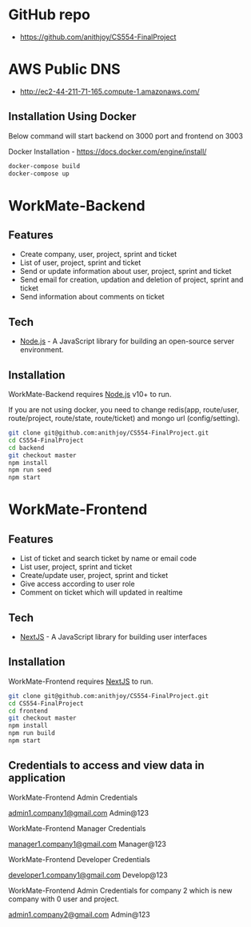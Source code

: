 # GitHub repo

- https://github.com/anithjoy/CS554-FinalProject

# AWS Public DNS

- http://ec2-44-211-71-165.compute-1.amazonaws.com/

## Installation Using Docker

Below command will start backend on 3000 port and frontend on 3003

Docker Installation - https://docs.docker.com/engine/install/

```sh
docker-compose build
docker-compose up
```

# WorkMate-Backend
## Features

- Create company, user, project, sprint and ticket
- List of user, project, sprint and ticket
- Send or update information about user, project, sprint and ticket
- Send email for creation, updation and deletion of project, sprint and ticket
- Send information about comments on ticket

## Tech

- [Node.js](https://nodejs.org/en/) - A JavaScript library for building an open-source server environment.

## Installation

WorkMate-Backend requires [Node.js](https://nodejs.org/) v10+ to run.

If you are not using docker, you need to change redis(app, route/user, route/project, route/state, route/ticket) and mongo url (config/setting).

```sh
git clone git@github.com:anithjoy/CS554-FinalProject.git
cd CS554-FinalProject
cd backend 
git checkout master
npm install
npm run seed
npm start
```

# WorkMate-Frontend
## Features
- List of ticket and search ticket by name or email code
- List user, project, sprint and ticket
- Create/update user, project, sprint and ticket
- Give access according to user role
- Comment on ticket which will updated in realtime

## Tech

- [NextJS](https://nextjs.org/) - A JavaScript library for building user interfaces

## Installation

WorkMate-Frontend requires [NextJS](https://nextjs.org/) to run.

```sh
git clone git@github.com:anithjoy/CS554-FinalProject.git
cd CS554-FinalProject
cd frontend 
git checkout master
npm install
npm run build
npm start
```

## Credentials to access and view data in application

WorkMate-Frontend Admin Credentials

admin1.company1@gmail.com
Admin@123

WorkMate-Frontend Manager Credentials

manager1.company1@gmail.com
Manager@123

WorkMate-Frontend Developer Credentials

developer1.company1@gmail.com
Develop@123

WorkMate-Frontend Admin Credentials for company 2 which is new company with 0 user and project.

admin1.company2@gmail.com
Admin@123